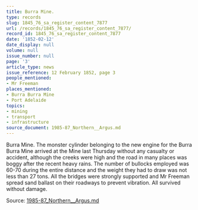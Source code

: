 ```yaml
---
title: Burra Mine.
type: records
slug: 1845_76_sa_register_content_7877
url: /records/1845_76_sa_register_content_7877/
record_id: 1845_76_sa_register_content_7877
date: '1852-02-12'
date_display: null
volume: null
issue_number: null
page: '3'
article_type: news
issue_reference: 12 February 1852, page 3
people_mentioned:
- Mr Freeman
places_mentioned:
- Burra Burra Mine
- Port Adelaide
topics:
- mining
- transport
- infrastructure
source_document: 1985-87_Northern__Argus.md
---
```


Burra Mine.  The monster cylinder belonging to the new engine for the Burra Burra Mine arrived at the Mine last Thursday without any casualty or accident, although the creeks were high and the road in many places was boggy after the recent heavy rains.  The number of bullocks employed was 60-70 during the entire distance and the weight they had to draw was not less than 27 tons.  All the bridges were strongly supported and Mr Freeman spread sand ballast on their roadways to prevent vibration.  All survived without damage.


Source: [1985-87_Northern__Argus.md](/downloads/markdown/1985-87_Northern__Argus.md)
